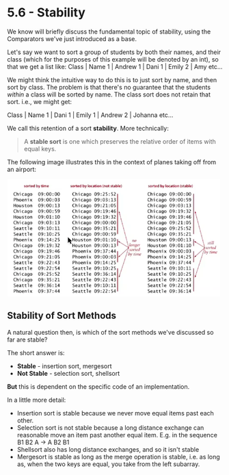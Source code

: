 # 5.6 - Stability

We know will briefly discuss the fundamental topic of stability, using the Comparators we've just introduced as a base.

Let's say we want to sort a group of students by both their names, and their class (which for the purposes of this example will be denoted by an int), so that we get a list like:
Class | Name
1 | Andrew
1 | Dani
1 | Emily
2 | Amy
etc...



We might think the intuitive way to do this is to just sort by name, and then sort by class. The problem is that there's no guarantee that the students *within* a class will be sorted by name. The class sort does not retain that sort. i.e., we might get:

Class | Name
1 | Dani
1 | Emily
1 | Andrew
2 | Johanna
etc...


We call this retention of a sort **stability**. More technically:
> A **stable sort** is one which preserves the relative order of items with equal keys.
 
The following image illustrates this in the context of planes taking off from an airport:

![302dcff6.png](attachments/302dcff6.png)

## Stability of Sort Methods

A natural question then, is which of the sort methods we've discussed so far are stable?

The short answer is:
* **Stable** - insertion sort, mergesort
* **Not Stable** - selection sort, shellsort

**But** this is dependent on the specific code of an implementation.

In a little more detail:
* Insertion sort is stable because we never move equal items past each other.
* Selection sort is not stable because a long distance exchange can reasonable move an item past another equal item. E.g. in the sequence B1 B2 A -> A B2 B1
* Shellsort also has long distance exchanges, and so it isn't stable
* Mergesort is stable as long as the merge operation is stable, i.e. as long as, when the two keys are equal, you take from the left subarray.

